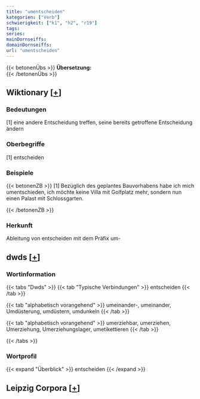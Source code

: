 ```yaml
---
title: "umentscheiden"
kategorien: ["Verb"]
schwierigkeit: ["k1", "h2", "r19"]
tags:
series:
mainDornseiffs:
domainDornseiffs:
url: "umentscheiden"
---
```


{{< betonenÜbs >}}
**Übersetzung:**  
{{< /betonenÜbs >}}

## Wiktionary [[+](https://de.wiktionary.org/wiki/umentscheiden)]

### Bedeutungen
[1] eine andere Entscheidung treffen, seine bereits getroffene Entscheidung ändern  

### Oberbegriffe
[1] entscheiden  

### Beispiele
{{< betonenZB >}}
[1] Bezüglich des geplantes Bauvorhabens habe ich mich umentschieden, ich möchte keine Villa mit Golfplatz mehr, sondern nun einen Palast mit Schlossgarten.  

{{< /betonenZB >}}
### Herkunft
Ableitung von entscheiden mit dem Präfix um-  



## dwds [[+](https://www.dwds.de/wb/umentscheiden)]

### Wortinformation
{{< tabs "Dwds" >}}
{{< tab "Typische Verbindungen" >}}
entscheiden
{{< /tab >}}

{{< tab "alphabetisch vorangehend" >}}
umeinander-, umeinander, Umdüsterung, umdüstern, umdunkeln
{{< /tab >}}

{{< tab "alphabetisch vorangehend" >}}
umerziehbar, umerziehen, Umerziehung, Umerziehungslager, umetikettieren
{{< /tab >}}

{{< /tabs >}}

### Wortprofil
{{< expand "Überblick" >}} entscheiden {{< /expand >}}

## Leipzig Corpora [[+](https://corpora.uni-leipzig.de/en/res?word=umentscheiden&corpusId=deu_newscrawl-public_2018)]

